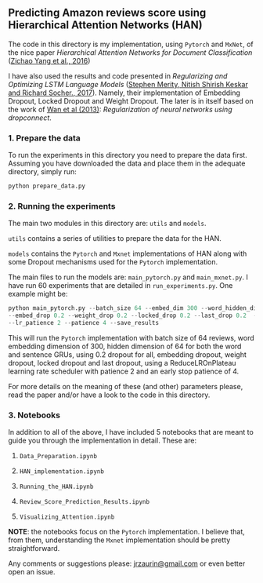 ## Predicting Amazon reviews score using Hierarchical Attention Networks (HAN)

The code in this directory is my implementation, using `Pytorch` and `MxNet`,
of the nice paper *Hierarchical Attention Networks for Document
Classification* ([Zichao Yang et al.,
2016](https://www.cs.cmu.edu/~./hovy/papers/16HLT-hierarchical-attention-networks.pdf))

I have also used the results and code presented in *Regularizing and
Optimizing LSTM Language Models* ([Stephen Merity, Nitish Shirish Keskar and
Richard Socher., 2017](https://arxiv.org/pdf/1708.02182.pdf)). Namely, their
implementation of Embedding Dropout, Locked Dropout and Weight Dropout. The
later is in itself based on the work of [Wan et al
(2013)](http://yann.lecun.com/exdb/publis/pdf/wan-icml-13.pdf):
*Regularization of neural networks using dropconnect*.


### 1. Prepare the data

To run the experiments in this directory you need to prepare the data first.
Assuming you have downloaded the data and place them in the adequate
directory, simply run:

```python
python prepare_data.py
```

### 2. Running the experiments

The main two modules in this directory are: `utils` and `models`.

`utils` contains a series of utilities to prepare the data for the HAN.

`models` contains the `Pytorch` and `Mxnet` implementations of HAN along with some Dropout mechanisms used for the `Pytorch` implementation.

The main files to run the models are: `main_pytorch.py` and `main_mxnet.py`. I
have run 60 experiments that are detailed in `run_experiments.py`. One example
might be:

```python
python main_pytorch.py --batch_size 64 --embed_dim 300 --word_hidden_dim 64 --sent_hidden_dim 64 \
--embed_drop 0.2 --weight_drop 0.2 --locked_drop 0.2 --last_drop 0.2  --lr_scheduler reducelronplateau \
--lr_patience 2 --patience 4 --save_results
```

This will run the `Pytorch` implementation with batch size of 64 reviews, word
embedding dimension of 300, hidden dimension of 64 for both the word and
sentence GRUs, using 0.2 dropout for all, embedding dropout, weight dropout,
locked dropout and last dropout, using a ReduceLROnPlateau learning rate
scheduler with patience 2 and an early stop patience of 4.

For more details on the meaning of these (and other) parameters please, read
the paper and/or have a look to the code in this directory.

### 3. Notebooks

In addition to all of the above, I have included 5 notebooks that are meant to
guide you through the implementation in detail. These are:

1. `Data_Preparation.ipynb`

2. `HAN_implementation.ipynb`

3. `Running_the_HAN.ipynb`

4. `Review_Score_Prediction_Results.ipynb`

5. `Visualizing_Attention.ipynb`

**NOTE**: the notebooks focus on the `Pytorch` implementation. I believe that,
from them, understanding the `Mxnet` implementation should be pretty
straightforward.

Any comments or suggestions please: jrzaurin@gmail.com or even better open an issue.